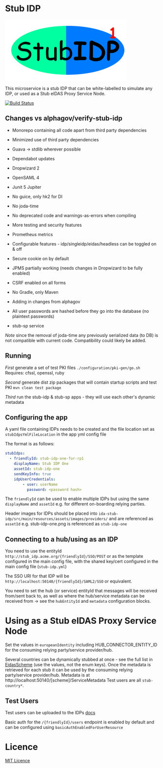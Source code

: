 # Stub IDP
![Stub IDP logo](././stub-idp/src/main/resources/assets/images/providers/stub-idp-one.png)

This microservice is a stub IDP that can be white-labelled to simulate any IDP, or used as a Stub eIDAS Proxy Service Node.

[![Build Status](https://travis-ci.org/stub-idp/stub-idp.svg?branch=monorepo)](https://travis-ci.org/stub-idp/stub-idp)

## Changes vs alphagov/verify-stub-idp

* Monorepo containing all code apart from third party dependencies
* Minimized use of third party dependencies
* Guava -> stdlib wherever possible
* Dependabot updates
* Dropwizard 2
* OpenSAML 4
* Junit 5 Jupiter
* No guice, only hk2 for DI
* No joda-time
* No deprecated code and warnings-as-errors when compiling


* More testing and security features
* Prometheus metrics
* Configurable features - idp/singleidp/eidas/headless can be toggled on & off
* Secure cookie on by default
* JPMS partially working (needs changes in Dropwizard to be fully enabled)
* CSRF enabled on all forms
* No Gradle, only Maven
* Adding in changes from alphagov
* All user passwords are hashed before they go into the database (no plaintext passwords) 
* stub-sp service

*Note* since the removal of joda-time any previously serialized data (to DB) is not compatible with current code. Compatibility could likely be added.

## Running

*First* generate a set of test PKI files `./configuration/pki-gen/go.sh`
Requires: cfssl, openssl, ruby

*Second* generate dist zip packages that will contain startup scripts and test PKI `mvn clean test package`

*Third* run the stub-idp & stub-sp apps - they will use each other's dynamic metadata

## Configuring the app

A yaml file containing IDPs needs to be created and the file location set as  `stubIdpsYmlFileLocation` in the app yml config file

The format is as follows:

```yaml
stubIdps:
  - friendlyId: stub-idp-one-for-rp1
    displayName: Stub IDP One
    assetId: stub-idp-one
    sendKeyInfo: true
    idpUserCredentials:
        - user: userName
          password: <password hash>
```

The `friendlyId` can be used to enable multiple IDPs but using the same `displayName` and `assetId` e.g. for different on-boarding relying parties.

Header images for IDPs should be placed into `ida-stub-idp/src/main/resources/assets/images/providers/` and are referenced as `assetId` e.g. stub-idp-one.png is referenced as `stub-idp-one`

## Connecting to a hub/using as an IDP

You need to use the entityId `http://stub_idp.acme.org/{friendlyId}/SSO/POST` or as the template configured in the main config file, with the shared key/cert configured in the main config file (`stub-idp.yml`)

The SSO URI for that IDP will be `http://localhost:50140/{friendlyId}/SAML2/SSO` or equivalent.

You need to set the hub (or service) entityId that messages will be received from/sent back to, as well as where the hub/service metadata can be received from -> see the `hubEntityId` and `metadata` configuration blocks.

# Using as a Stub eIDAS Proxy Service Node

Set the values in `europeanIdentity` including HUB_CONNECTOR_ENTITY_ID for the consuming relying party/service provider/hub.

Several countries can be dynamically stubbed at once - see the full list in [EidasScheme](src/main/java/uk/gov/ida/stub/idp/domain/EidasScheme.java) (use the values, not the enum keys).  Once the metadata is retrieved for each stub it can be used by the consuming relying party/service provider/hub.  Metadata is at http://localhost:50140/[scheme]/ServiceMetadata  Test users are all `stub-country*`.

## Test Users

Test users can be uploaded to the IDPs [docs](https://alphagov.github.io/rp-onboarding-tech-docs/pages/env/envEndToEndTests.html#createtestusers)

Basic auth for the `/{friendlyId}/users` endpoint is enabled by default and can be configured using `basicAuthEnabledForUserResource`

# Licence

[MIT Licence](LICENCE)
